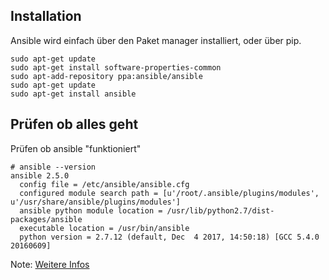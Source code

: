 ## Installation

Ansible wird einfach über den Paket manager installiert, oder über pip.

```shell
sudo apt-get update
sudo apt-get install software-properties-common
sudo apt-add-repository ppa:ansible/ansible
sudo apt-get update
sudo apt-get install ansible
```

## Prüfen ob alles geht

Prüfen ob ansible "funktioniert"

```shell
# ansible --version
ansible 2.5.0
  config file = /etc/ansible/ansible.cfg
  configured module search path = [u'/root/.ansible/plugins/modules', u'/usr/share/ansible/plugins/modules']
  ansible python module location = /usr/lib/python2.7/dist-packages/ansible
  executable location = /usr/bin/ansible
  python version = 2.7.12 (default, Dec  4 2017, 14:50:18) [GCC 5.4.0 20160609]
```

Note: [Weitere Infos](https://docs.ansible.com/ansible/intro_installation.html)
